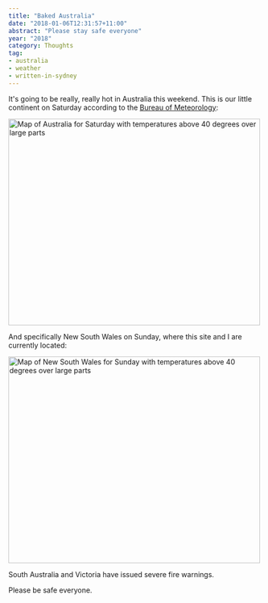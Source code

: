 ```yaml
---
title: "Baked Australia"
date: "2018-01-06T12:31:57+11:00"
abstract: "Please stay safe everyone"
year: "2018"
category: Thoughts
tag:
- australia
- weather
- written-in-sydney
---
```

It's going to be really, really hot in Australia this weekend. This is our little continent on Saturday according to the [Bureau of Meteorology]\:

<p><img src="https://rubenerd.com/files/2018/20180106-wow@1x.png" srcset="https://rubenerd.com/files/2018/20180106-wow@1x.png 1x, https://rubenerd.com/files/2018/20180106-wow@2x.png 2x" alt="Map of Australia for Saturday with temperatures above 40 degrees over large parts" style="width:500px; height:410px;" /></p>

And specifically New South Wales on Sunday, where this site and I are currently located:

<p><img src="https://rubenerd.com/files/2018/20180107-wow@1x.png" srcset="https://rubenerd.com/files/2018/20180107-wow@1x.png 1x, https://rubenerd.com/files/2018/20180107-wow@2x.png 2x" alt="Map of New South Wales for Sunday with temperatures above 40 degrees over large parts" style="width:500px; height:410px;" /></p>

South Australia and Victoria have issued severe fire warnings.

Please be safe everyone.

[Bureau of Meteorology]: http://www.bom.gov.au/australia/meteye/

